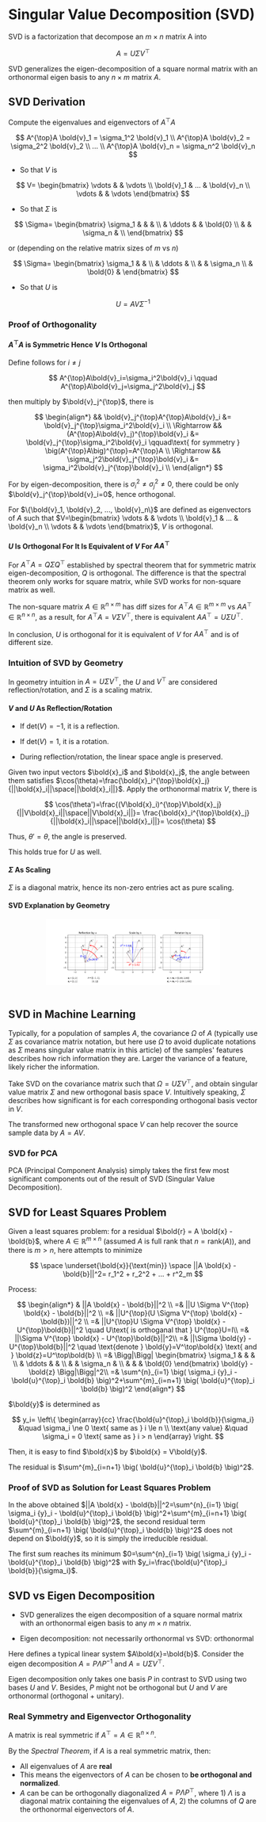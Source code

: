 # Singular Value Decomposition (SVD)

SVD is a factorization that decompose an $m \times n$ matrix A into

$$
A=U \Sigma V^{\top}
$$

SVD generalizes the eigen-decomposition of a square normal matrix with an orthonormal eigen basis to any $n \times m$ matrix $A$.

## SVD Derivation

Compute the eigenvalues and eigenvectors of $A^{\top}A$

$$
A^{\top}A \bold{v}_1 = \sigma_1^2 \bold{v}_1 \\
A^{\top}A \bold{v}_2 = \sigma_2^2 \bold{v}_2 \\
... \\
A^{\top}A \bold{v}_n = \sigma_n^2 \bold{v}_n
$$

* So that $V$ is

$$
V=
\begin{bmatrix}
    \vdots & & \vdots \\
    \bold{v}_1 & ... & \bold{v}_n \\
    \vdots & & \vdots
\end{bmatrix}
$$

* So that $\Sigma$ is

$$
\Sigma=
\begin{bmatrix}
    \sigma_1 & & & \\
     & \ddots & & \bold{0} \\
     & & \sigma_n & \\
\end{bmatrix}
$$

or (depending on the relative matrix sizes of $m$ vs $n$)

$$
\Sigma=
\begin{bmatrix}
    \sigma_1 & & \\
     & \ddots & \\
     & & \sigma_n \\
     & \bold{0} &
\end{bmatrix}
$$

* So that $U$ is

$$
U=A V \Sigma^{-1}
$$

### Proof of Orthogonality

#### $A^{\top}A$ is Symmetric Hence $V$ Is Orthogonal

Define follows for $i\ne j$

$$
A^{\top}A\bold{v}_i=\sigma_i^2\bold{v}_i \qquad
A^{\top}A\bold{v}_j=\sigma_j^2\bold{v}_j
$$

then multiply by $\bold{v}_j^{\top}$, there is

$$
\begin{align*}
    && \bold{v}_j^{\top}A^{\top}A\bold{v}_i &=
  \bold{v}_j^{\top}\sigma_i^2\bold{v}_i \\
  \Rightarrow && (A^{\top}A\bold{v}_j)^{\top}\bold{v}_i &=
  \bold{v}_j^{\top}\sigma_i^2\bold{v}_i \qquad\text{ for symmetry } \big(A^{\top}A\big)^{\top}=A^{\top}A  \\
  \Rightarrow && \sigma_j^2\bold{v}_j^{\top}\bold{v}_i &=
  \sigma_i^2\bold{v}_j^{\top}\bold{v}_i \\
\end{align*}
$$

For by eigen-decomposition, there is $\sigma_i^2 \ne \sigma_j^2 \ne 0$, there could be only $\bold{v}_j^{\top}\bold{v}_i=0$, hence orthogonal.

For $\{\bold{v}_1, \bold{v}_2, ..., \bold{v}_n\}$ are defined as eigenvectors of $A$ such that $V=\begin{bmatrix} \vdots & & \vdots \\ \bold{v}_1 & ... & \bold{v}_n \\ \vdots & & \vdots \end{bmatrix}$, $V$ is orthogonal.

#### $U$ Is Orthogonal For It Is Equivalent of $V$ For $AA^{\top}$

For $A^{\top}A=Q\Sigma Q^{\top}$ established by spectral theorem that for symmetric matrix eigen-decomposition, $Q$ is orthogonal.
The difference is that the spectral theorem only works for square matrix, while SVD works for non-square matrix as well.

The non-square matrix $A\in\mathbb{R}^{n\times m}$ has diff sizes for $A^{\top}A\in\mathbb{R}^{m\times m}$ vs $AA^{\top}\in\mathbb{R}^{n\times n}$, as a result, for $A^{\top}A=V\Sigma V^{\top}$, there is equivalent $AA^{\top}=U\Sigma U^{\top}$.

In conclusion, $U$ is orthogonal for it is equivalent of $V$ for $AA^{\top}$ and is of different size.

### Intuition of SVD by Geometry

In geometry intuition in $A=U \Sigma V^{\top}$, the $U$ and $V^{\top}$ are considered reflection/rotation, and $\Sigma$ is a scaling matrix.

#### $V$ and $U$ As Reflection/Rotation

* If $\text{det}(V)=-1$, it is a reflection.

* If $\text{det}(V)=1$, it is a rotation.

* During reflection/rotation, the linear space angle is preserved.

Given two input vectors $\bold{x}_i$ and $\bold{x}_j$, the angle between them satisfies $\cos(\theta)=\frac{\bold{x}_i^{\top}\bold{x}_j}{||\bold{x}_i||\space||\bold{x}_i||}$. Apply the orthonormal matrix $V$, there is

$$
\cos(\theta')=\frac{(V\bold{x}_i)^{\top}V\bold{x}_j}{||V\bold{x}_i||\space||V\bold{x}_i||}=
\frac{\bold{x}_i^{\top}\bold{x}_j}{||\bold{x}_i||\space||\bold{x}_i||}=
\cos(\theta)
$$

Thus, $\theta'=\theta$, the angle is preserved.

This holds true for $U$ as well.

#### $\Sigma$ As Scaling

$\Sigma$ is a diagonal matrix, hence its non-zero entries act as pure scaling.

#### SVD Explanation by Geometry

<div style="display: flex; justify-content: center;">
      <img src="imgs/svd_example.png" width="70%" height="30%" alt="svd_example" />
</div>
</br>

## SVD in Machine Learning

Typically, for a population of samples $A$, the covariance ${\Omega}$ of $A$ (typically use ${\Sigma}$ as covariance matrix notation, but here use ${\Omega}$ to avoid duplicate notations as ${\Sigma}$ means singular value matrix in this article) of the samples' features describes how rich information they are.
Larger the variance of a feature, likely richer the information.

Take SVD on the covariance matrix such that ${\Omega}=U \Sigma V^\top$, and obtain singular value matrix ${\Sigma}$ and new orthogonal basis space $V$.
Intuitively speaking, ${\Sigma}$ describes how significant is for each corresponding orthogonal basis vector in $V$.

The transformed new orthogonal space $V$ can help recover the source sample data by $A=AV$.

### SVD for PCA

PCA (Principal Component Analysis) simply takes the first few most significant components out of the result of SVD (Singular Value Decomposition).

## SVD for Least Squares Problem

Given a least squares problem:
for a residual $\bold{r} = A \bold{x} - \bold{b}$, where $A \in \mathbb{R}^{m \times n}$ (assumed $A$ is full rank that $n = \text{rank}(A)$), and there is $m > n$, here attempts to minimize

$$
\space \underset{\bold{x}}{\text{min}} \space
||A \bold{x} - \bold{b}||^2=
r_1^2 + r_2^2 + ... + r^2_m
$$

Process:

$$
\begin{align*}
& ||A \bold{x} - \bold{b}||^2 \\ =& 
||U \Sigma V^{\top} \bold{x} - \bold{b}||^2 \\ =&
||U^{\top}(U \Sigma V^{\top} \bold{x} - \bold{b})||^2 \\ =& 
||U^{\top}U \Sigma V^{\top} \bold{x} - U^{\top}\bold{b}||^2
\quad U\text{ is orthoganal that } U^{\top}U=I\\ =&
||\Sigma V^{\top} \bold{x} - U^{\top}\bold{b}||^2\\ =&
||\Sigma \bold{y} - U^{\top}\bold{b}||^2
\quad \text{denote } \bold{y}=V^\top\bold{x}
\text{ and } \bold{z}=U^\top\bold{b} \\ =&
\Bigg|\Bigg|
\begin{bmatrix}
    \sigma_1 & & & \\
     & \ddots & & \\
    & & \sigma_n & \\
    & & & \bold{0}
\end{bmatrix}
\bold{y} - \bold{z}
\Bigg|\Bigg|^2\\ =&
\sum^{n}_{i=1} \big( \sigma_i {y}_i - \bold{u}^{\top}_i \bold{b} \big)^2+\sum^{m}_{i=n+1} \big( \bold{u}^{\top}_i \bold{b} \big)^2
\end{align*}
$$

$\bold{y}$ is determined as

$$
y_i=
\left\{
    \begin{array}{cc}
        \frac{\bold{u}^{\top}_i \bold{b}}{\sigma_i} &\quad \sigma_i \ne 0 \text{ same as } i \le n
        \\
        \text{any value} &\quad \sigma_i = 0 \text{ same as } i > n
    \end{array}
\right.
$$

Then, it is easy to find $\bold{x}$ by $\bold{x} = V\bold{y}$.

The residual is $\sum^{m}_{i=n+1} \big( \bold{u}^{\top}_i \bold{b} \big)^2$.

### Proof of SVD as Solution for Least Squares Problem

In the above obtained $||A \bold{x} - \bold{b}||^2=\sum^{n}_{i=1} \big( \sigma_i {y}_i - \bold{u}^{\top}_i \bold{b} \big)^2+\sum^{m}_{i=n+1} \big( \bold{u}^{\top}_i \bold{b} \big)^2$,
the second residual term $\sum^{m}_{i=n+1} \big( \bold{u}^{\top}_i \bold{b} \big)^2$ does not depend on $\bold{y}$, so it is simply the irreducible residual.

The first sum reaches its minimum $0=\sum^{n}_{i=1} \big( \sigma_i {y}_i - \bold{u}^{\top}_i \bold{b} \big)^2$ with $y_i=\frac{\bold{u}^{\top}_i \bold{b}}{\sigma_i}$.

## SVD vs Eigen Decomposition

* SVD generalizes the eigen decomposition of a square normal matrix with an orthonormal eigen basis to any $m \times n$ matrix.

* Eigen decomposition: not necessarily orthonormal vs SVD: orthonormal

Here defines a typical linear system $A\bold{x}=\bold{b}$.
Consider the eigen decomposition $A = P\Lambda P^{-1}$ and $A=U\Sigma V^{\top}$.

Eigen decomposition only takes one basis $P$ in contrast to SVD using two bases $U$ and $V$. Besides, $P$ might not be orthogonal but $U$ and $V$ are orthonormal (orthogonal + unitary).

### Real Symmetry and Eigenvector Orthogonality

A matrix is real symmetric if $A^{\top}=A\in\mathbb{R}^{n \times n}$.

By the *Spectral Theorem*, if $A$ is a real symmetric matrix, then:

* All eigenvalues of $A$ are **real**
* This means the eigenvectors of $A$ can be chosen to **be orthogonal and normalized**.
* $A$ can be can be orthogonally diagonalized $A=P\Lambda P^{\top}$, where 1) $\Lambda$ is a diagonal matrix containing the eigenvalues of $A$, 2) the columns of $Q$ are the orthonormal eigenvectors of $A$.

